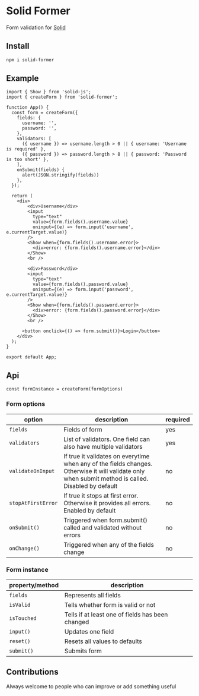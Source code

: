# Solid Former

Form validation for [Solid](https://solidjs.com)

## Install

```bash
npm i solid-former
```

## Example 

```tsx
import { Show } from 'solid-js';
import { createForm } from 'solid-former'; 

function App() {
  const form = createForm({ 
    fields: {
      username: '',
      password: '',
    },
    validators: [
      ({ username }) => username.length > 0 || { username: 'Username is required' },
      ({ password }) => password.length > 8 || { password: 'Password is too short' },
    ],
    onSubmit(fields) {
      alert(JSON.stringify(fields))
    },
  });

  return (
    <div>
        <div>Username</div>
        <input
          type="text"
          value={form.fields().username.value}
          oninput={(e) => form.input('username', e.currentTarget.value)}
        />
        <Show when={form.fields().username.error}>
          <div>error: {form.fields().username.error}</div>
        </Show>
        <br />

        <div>Password</div>
        <input
          type="text"
          value={form.fields().password.value}
          oninput={(e) => form.input('password', e.currentTarget.value)}
        />
        <Show when={form.fields().password.error}>
          <div>error: {form.fields().password.error}</div>
        </Show>
        <br />

      <button onclick={() => form.submit()}>Login</button>
    </div>
  );
}

export default App;
```
## Api

```
const formInstance = createForm(formOptions)
```

### Form options
|option|description|required|
|-|-|-|
|`fields`|Fields of form|yes|
|`validators`|List of validators. One field can also have multiple validators|yes|
|`validateOnInput`|If true it validates on everytime when any of the fields changes. Otherwise it will validate only when submit method is called. Disabled by default |no|
|`stopAtFirstError`|If true it stops at first error. Otherwise it provides all errors. Enabled by default|no|
|`onSubmit()`|Triggered when form.submit() called and validated without errors|no|
|`onChange()`|Triggered when any of the fields change|no|


### Form instance
|property/method|description|
|-|-|
|`fields`| Represents all fields | 
|`isValid`| Tells whether form is valid or not |
|`isTouched`| Tells if at least one of fields has been changed|
|`input()`| Updates one field |
|`reset()`| Resets all values to defaults  |
|`submit()`| Submits form |

## Contributions
Always welcome to people who can improve or add something useful
